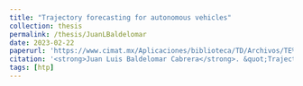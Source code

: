 ```yaml
---
title: "Trajectory forecasting for autonomous vehicles"
collection: thesis
permalink: /thesis/JuanLBaldelomar
date: 2023-02-22
paperurl: 'https://www.cimat.mx/Aplicaciones/biblioteca/TD/Archivos/TE%20867.pdf'
citation: '<strong>Juan Luis Baldelomar Cabrera</strong>. &quot;Trajectory forecasting for autonomous vehicles&quot;. MSc. Thesis, CIMAT A.C., 2023.'
tags: [htp]
---
```

